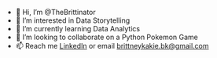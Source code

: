 - 👋 Hi, I’m @TheBrittinator
- 👀 I’m interested in Data Storytelling
- 🌱 I’m currently learning Data Analytics
- 💞️ I’m looking to collaborate on a Python Pokemon Game
- 📫 Reach me [LinkedIn](https://www.linkedin.com/in/bkakie/) or email brittneykakie.bk@gmail.com

<!---
TheBrittinator/TheBrittinator is a ✨ special ✨ repository because its `README.md` (this file) appears on your GitHub profile.
You can click the Preview link to take a look at your changes.
--->
